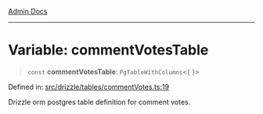 [Admin Docs](/)

***

# Variable: commentVotesTable

> `const` **commentVotesTable**: `PgTableWithColumns`\<\{ \}\>

Defined in: [src/drizzle/tables/commentVotes.ts:19](https://github.com/gautam-divyanshu/talawa-api/blob/a895c36f24acf725ac16aa7e0f8e50ef9fa64c42/src/drizzle/tables/commentVotes.ts#L19)

Drizzle orm postgres table definition for comment votes.
